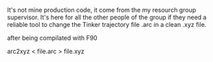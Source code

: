 It's not mine production code, it come from the my resourch group supervisor. It's here for all the other people of the group if they need a reliable tool to change the Tinker trajectory file .arc in a clean .xyz file.

after being compilated with F90

arc2xyz < file.arc > file.xyz
